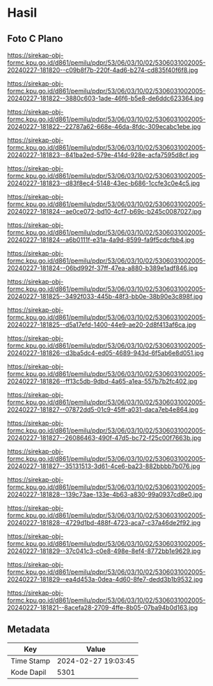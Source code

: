 # Hasil

## Foto C Plano

https://sirekap-obj-formc.kpu.go.id/d861/pemilu/pdpr/53/06/03/10/02/5306031002005-20240227-181820--c09b8f7b-220f-4ad6-b274-cd835f40f6f8.jpg

https://sirekap-obj-formc.kpu.go.id/d861/pemilu/pdpr/53/06/03/10/02/5306031002005-20240227-181822--3880c603-1ade-46f6-b5e8-de6ddc623364.jpg

https://sirekap-obj-formc.kpu.go.id/d861/pemilu/pdpr/53/06/03/10/02/5306031002005-20240227-181822--22787a62-668e-46da-8fdc-309ecabc1ebe.jpg

https://sirekap-obj-formc.kpu.go.id/d861/pemilu/pdpr/53/06/03/10/02/5306031002005-20240227-181823--841ba2ed-579e-414d-928e-acfa7595d8cf.jpg

https://sirekap-obj-formc.kpu.go.id/d861/pemilu/pdpr/53/06/03/10/02/5306031002005-20240227-181823--d83f8ec4-5148-43ec-b686-1ccfe3c0e4c5.jpg

https://sirekap-obj-formc.kpu.go.id/d861/pemilu/pdpr/53/06/03/10/02/5306031002005-20240227-181824--ae0ce072-bd10-4cf7-b69c-b245c0087027.jpg

https://sirekap-obj-formc.kpu.go.id/d861/pemilu/pdpr/53/06/03/10/02/5306031002005-20240227-181824--a6b0111f-e31a-4a9d-8599-fa9f5cdcfbb4.jpg

https://sirekap-obj-formc.kpu.go.id/d861/pemilu/pdpr/53/06/03/10/02/5306031002005-20240227-181824--06bd992f-37ff-47ea-a880-b389e1adf846.jpg

https://sirekap-obj-formc.kpu.go.id/d861/pemilu/pdpr/53/06/03/10/02/5306031002005-20240227-181825--3492f033-445b-48f3-bb0e-38b90e3c898f.jpg

https://sirekap-obj-formc.kpu.go.id/d861/pemilu/pdpr/53/06/03/10/02/5306031002005-20240227-181825--d5a17efd-1400-44e9-ae20-2d8f413af6ca.jpg

https://sirekap-obj-formc.kpu.go.id/d861/pemilu/pdpr/53/06/03/10/02/5306031002005-20240227-181826--d3ba5dc4-ed05-4689-943d-6f5ab6e8d051.jpg

https://sirekap-obj-formc.kpu.go.id/d861/pemilu/pdpr/53/06/03/10/02/5306031002005-20240227-181826--ff13c5db-9dbd-4a65-a1ea-557b7b2fc402.jpg

https://sirekap-obj-formc.kpu.go.id/d861/pemilu/pdpr/53/06/03/10/02/5306031002005-20240227-181827--07872dd5-01c9-45ff-a031-daca7eb4e864.jpg

https://sirekap-obj-formc.kpu.go.id/d861/pemilu/pdpr/53/06/03/10/02/5306031002005-20240227-181827--26086463-490f-47d5-bc72-f25c00f7663b.jpg

https://sirekap-obj-formc.kpu.go.id/d861/pemilu/pdpr/53/06/03/10/02/5306031002005-20240227-181827--35131513-3d61-4ce6-ba23-882bbbb7b076.jpg

https://sirekap-obj-formc.kpu.go.id/d861/pemilu/pdpr/53/06/03/10/02/5306031002005-20240227-181828--139c73ae-133e-4b63-a830-99a0937cd8e0.jpg

https://sirekap-obj-formc.kpu.go.id/d861/pemilu/pdpr/53/06/03/10/02/5306031002005-20240227-181828--4729d1bd-488f-4723-aca7-c37a46de2f92.jpg

https://sirekap-obj-formc.kpu.go.id/d861/pemilu/pdpr/53/06/03/10/02/5306031002005-20240227-181829--37c041c3-c0e8-498e-8ef4-8772bb1e9629.jpg

https://sirekap-obj-formc.kpu.go.id/d861/pemilu/pdpr/53/06/03/10/02/5306031002005-20240227-181829--ea4d453a-0dea-4d60-8fe7-dedd3b1b9532.jpg

https://sirekap-obj-formc.kpu.go.id/d861/pemilu/pdpr/53/06/03/10/02/5306031002005-20240227-181821--8acefa28-2709-4ffe-8b05-07ba94b0d163.jpg


## Metadata

| Key        | Value               |
| ---------- | ------------------- |
| Time Stamp | 2024-02-27 19:03:45 |
| Kode Dapil | 5301                |



